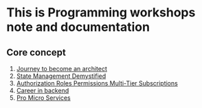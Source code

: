# This is Programming workshops note and documentation

## Core concept

1. [Journey to become an architect](https://github.com/mamun2519/workshop/tree/main/Journey%20to%20Become%20an%20Architect)
2. [State Management Demystified](https://github.com/mamun2519/workshop/tree/main/State%20Management%20Demystified)
3. [Authorization Roles Permissions Multi-Tier Subscriptions](https://github.com/mamun2519/workshop/tree/main/authorization-roles-permissions-multi-Tier-Subscriptions)
4. [Career in backend](https://github.com/mamun2519/workshop/tree/main/career%20in%20backend)
5. [Pro Micro Services]()
